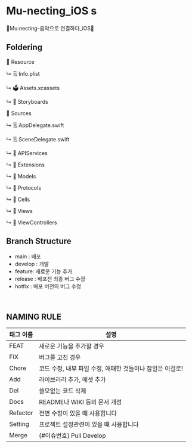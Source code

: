 # Mu-necting_iOS s
🎵Mu:necting-음악으로 연결하다_iOS🍎<br/>

## Foldering
📂 Resource

↳ 🗒 Info.plist

↳ 🗳 Assets.xcassets

↳ 📂 Storyboards

📂 Sources

↳ 🗒 AppDelegate.swift

↳ 🗒 SceneDelegate.swift

↳ 📂 APIServices

↳ 📂 Extensions

↳ 📂 Models

↳ 📂 Protocols

↳ 📂 Cells

↳ 📂 Views

↳ 📂 ViewControllers

## Branch Structure
- main : 배포
- develop : 개발
- feature: 새로운 기능 추가
- release : 배포전 최종 버그 수정
- hotfix : 배포 버전의 버그 수정

<br/>

## NAMING RULE

|태그 이름|설명|
|---------|-----------------|
|FEAT|새로운 기능을 추가할 경우|
|FIX|버그를 고친 경우|
|Chore|코드 수정, 내부 파일 수정, 애매한 것들이나 잡일은 이걸로!|
|Add|라이브러리 추가, 에셋 추가|
|Del|쓸모없는 코드 삭제|
|Docs|README나 WIKI 등의 문서 개정|
|Refactor|전면 수정이 있을 때 사용합니다|
|Setting|프로젝트 설정관련이 있을 때 사용합니다|
|Merge|{#이슈번호} Pull Develop|










